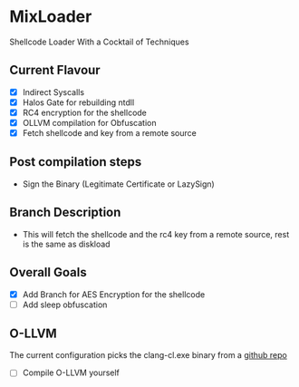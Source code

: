 # MixLoader
Shellcode Loader With a Cocktail of Techniques

## Current Flavour
- [x] Indirect Syscalls
- [x] Halos Gate for rebuilding ntdll
- [x] RC4 encryption for the shellcode
- [x] OLLVM compilation for Obfuscation
- [x] Fetch shellcode and key from a remote source

## Post compilation steps
- Sign the Binary (Legitimate Certificate or LazySign)

## Branch Description
- This will fetch the shellcode and the rc4 key from a remote source, rest is the same as diskload

## Overall Goals
- [X] Add Branch for AES Encryption for the shellcode
- [ ] Add sleep obfuscation 

## O-LLVM
The current configuration picks the clang-cl.exe binary from a [github repo](https://github.com/wwh1004/ollvm-16/)
- [ ] Compile O-LLVM yourself